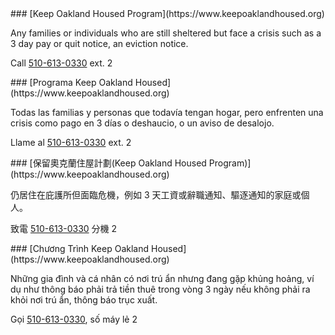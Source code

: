 <RenderIf language="en,tl">
### [Keep Oakland Housed Program](https://www.keepoaklandhoused.org)

Any families or individuals who are still sheltered but face a crisis such as a 3 day pay or quit notice, an eviction notice.

Call [510-613-0330](tel:+1-510-613-0330) ext. 2

</RenderIf>
<RenderIf language="es">
 ### [Programa Keep Oakland Housed](https://www.keepoaklandhoused.org)

Todas las familias y personas que todavía tengan hogar, pero enfrenten una crisis como pago en 3 días o deshaucio, o un aviso de desalojo.

Llame al [510-613-0330](tel:+1-510-613-0330) ext. 2

</RenderIf>
<RenderIf language="zh">
### [保留奧克蘭住屋計劃(Keep Oakland Housed Program)](https://www.keepoaklandhoused.org)

仍居住在庇護所但面臨危機，例如 3 天工資或辭職通知、驅逐通知的家庭或個人。

致電 [510-613-0330](tel:+1-510-613-0330) 分機 2

</RenderIf>
<RenderIf language="vi">
### [Chương Trình Keep Oakland Housed](https://www.keepoaklandhoused.org)

Những gia đình và cá nhân có nơi trú ẩn nhưng đang gặp khủng hoảng, ví dụ như thông báo phải trả tiền thuê trong vòng 3 ngày nếu không phải ra khỏi nơi trú ẩn, thông báo trục xuất.

Gọi [510-613-0330](tel:+1-510-613-0330), số máy lẻ 2

</RenderIf>
